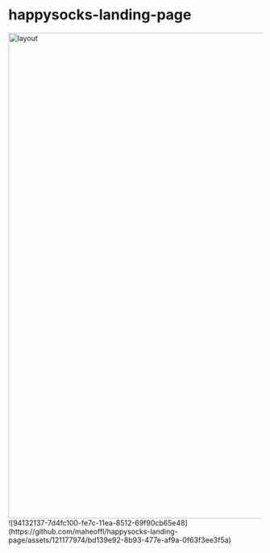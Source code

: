 # happysocks-landing-page

<img width="964" alt="layout" src="https://github.com/maheoffl/happysocks-landing-page/assets/121177974/b3263b6e-b423-4ea9-948f-dc63f22ef73e">
![94132137-7d4fc100-fe7c-11ea-8512-69f90cb65e48](https://github.com/maheoffl/happysocks-landing-page/assets/121177974/bd139e92-8b93-477e-af9a-0f63f3ee3f5a)
